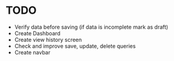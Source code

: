# TODO
- Verify data before saving (if data is incomplete mark as draft)
- Create Dashboard
- Create view history screen
- Check and improve save, update, delete queries
- Create navbar